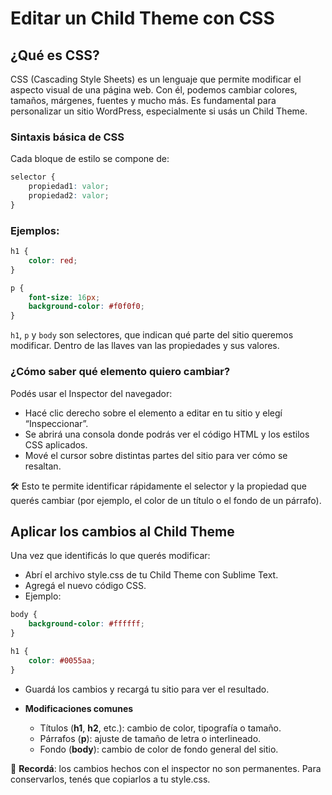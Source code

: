 # Editar un Child Theme con CSS
## ¿Qué es CSS?
CSS (Cascading Style Sheets) es un lenguaje que permite modificar el aspecto visual de una página web. Con él, podemos cambiar colores, tamaños, márgenes, fuentes y mucho más. Es fundamental para personalizar un sitio WordPress, especialmente si usás un Child Theme.

### Sintaxis básica de CSS
Cada bloque de estilo se compone de:

```css
selector {
    propiedad1: valor;
    propiedad2: valor;
}
```

### Ejemplos:
```css
h1 {
    color: red;
}

p {
    font-size: 16px;
    background-color: #f0f0f0;
}
```

`h1`, `p` y `body` son selectores, que indican qué parte del sitio queremos modificar.
Dentro de las llaves van las propiedades y sus valores.

### ¿Cómo saber qué elemento quiero cambiar?
Podés usar el Inspector del navegador:
- Hacé clic derecho sobre el elemento a editar en tu sitio y elegí “Inspeccionar”.
- Se abrirá una consola donde podrás ver el código HTML y los estilos CSS aplicados.
- Mové el cursor sobre distintas partes del sitio para ver cómo se resaltan.

🛠 Esto te permite identificar rápidamente el selector y la propiedad que querés cambiar (por ejemplo, el color de un título o el fondo de un párrafo).

## Aplicar los cambios al Child Theme
Una vez que identificás lo que querés modificar:
- Abrí el archivo style.css de tu Child Theme con Sublime Text.
- Agregá el nuevo código CSS. 
- Ejemplo:
```css
body {
    background-color: #ffffff;
}

h1 {
    color: #0055aa;
}
```
- Guardá los cambios y recargá tu sitio para ver el resultado.

- **Modificaciones comunes**
    - Títulos (**h1**, **h2**, etc.): cambio de color, tipografía o tamaño.
    - Párrafos (**p**): ajuste de tamaño de letra o interlineado.
    - Fondo (**body**): cambio de color de fondo general del sitio.

📌 **Recordá**: los cambios hechos con el inspector no son permanentes. Para conservarlos, tenés que copiarlos a tu style.css.
